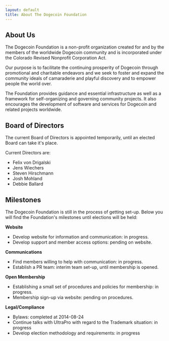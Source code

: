 ```yaml
---
layout: default
title: About The Dogecoin Foundation
---
```


## About Us

The Dogecoin Foundation is a non-profit organization created for and by the members of the worldwide Dogecoin community and is incorporated under the Colorado Revised Nonprofit Corporation Act.

Our purpose is to facilitate the continuing prosperity of Dogecoin through promotional and charitable endeavors and we seek to foster and expand the community ideals of camaraderie and playful discovery and to empower people the world over.

The Foundation provides guidance and essential infrastructure as well as a framework for self-organizing and governing community projects. It also encourages the development of software and services for Dogecoin and related projects worldwide.

## Board of Directors

The current Board of Directors is appointed temporarily, until an elected Board can take it&apos;s place.

Current Directors are:

- Felix von Drigalski
- Jens Wiechers
- Steven Hirschmann
- Josh Mohland
- Debbie Ballard

## Milestones

The Dogecoin Foundation is still in the process of getting set-up. Below you will find the Foundation&apos;s milestones until elections will be held:

**Website**

- Develop website for information and communication: in progress.
- Develop support and member access options: pending on website.

**Communications**

- Find members willing to help with communication: in progress.
- Establish a PR team: interim team set-up, until membership is opened.

**Open Membership**

- Establishing a small set of procedures and policies for membership: in progress.
- Membership sign-up via website: pending on procedures.

**Legal/Compliance**

- Bylaws: completed at 2014-08-24
- Continue talks with UltraPro with regard to the Trademark situation: in progress
- Develop election methodology and requirements: in progress